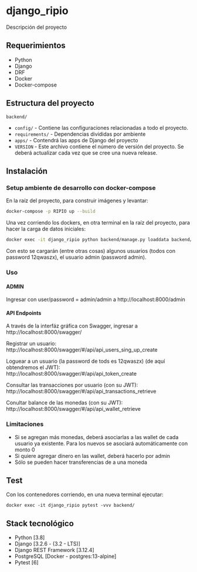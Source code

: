 # django_ripio

Descripción del proyecto

## Requerimientos

- Python
- Django
- DRF
- Docker
- Docker-compose

## Estructura del proyecto

`backend/`
 - `config/` - Contiene las configuraciones relacionadas a todo el proyecto.
 - `requirements/` - Dependencias divididas por ambiente
 - `apps/` - Contendrá las apps de Django del proyecto
 - `VERSION` - Este archivo contiene el número de versión del proyecto. Se deberá actualizar cada vez que se cree una nueva release.

## Instalación


### Setup ambiente de desarrollo con docker-compose

En la raíz del proyecto, para construir imágenes y levantar:
```bash
docker-compose -p RIPIO up --build

```

Una vez corriendo los dockers, en otra terminal en la raíz del proyecto, para hacer la carga de datos iniciales:
```bash
docker exec -it django_ripio python backend/manage.py loaddata backend/apps/users/fixtures/db_data.json
```
Con esto se cargarán (entre otras cosas) algunos usuarios (todos con password 12qwaszx), el usuario admin (password admin).

### Uso

#### ADMIN

Ingresar con user/password = admin/admin a http://localhost:8000/admin


####  API Endpoints

A través de la interfáz gráfica con Swagger, ingresar a http://localhost:8000/swagger/

Registrar un usuario: http://localhost:8000/swagger/#/api/api_users_sing_up_create

Loguear a un usuario (la password de tods es 12qwaszx) (de aquí obtendremos el JWT): http://localhost:8000/swagger/#/api/api_token_create

Consultar las transacciones por usuario (con su JWT): http://localhost:8000/swagger/#/api/api_transactions_retrieve

Conultar balance de las monedas (con su JWT): http://localhost:8000/swagger/#/api/api_wallet_retrieve


### Limitaciones

- Si se agregan más monedas, deberá asociarlas a las wallet de cada usuario ya existente. Para los nuevos se asociará automáticamente con monto 0
- Si quiere agregar dinero en las wallet, deberá hacerlo por admin
- Sólo se pueden hacer transferencias de a una moneda


## Test

Con los contenedores corriendo, en una nueva terminal ejecutar:

```
docker exec -it django_ripio pytest -vvv backend/
```

## Stack tecnológico

- Python [3.8]
- Django [3.2.6 - (3.2 - LTS)]
- Django REST Framework [3.12.4]
- PostgreSQL [Docker - postgres:13-alpine]
- Pytest [6]
